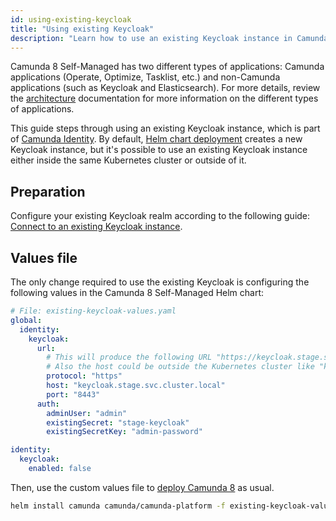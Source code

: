 ```yaml
---
id: using-existing-keycloak
title: "Using existing Keycloak"
description: "Learn how to use an existing Keycloak instance in Camunda 8 Self-Managed deployment."
---
```


Camunda 8 Self-Managed has two different types of applications: Camunda applications (Operate, Optimize, Tasklist, etc.) and non-Camunda applications (such as Keycloak and Elasticsearch). For more details, review the [architecture](../../../platform-architecture/overview.md) documentation for more information on the different types of applications.

This guide steps through using an existing Keycloak instance, which is part of [Camunda Identity](../../../identity/what-is-identity.md). By default, [Helm chart deployment](../deploy.md) creates a new Keycloak instance, but it's possible to use an existing Keycloak instance either inside the same Kubernetes cluster or outside of it.

## Preparation

Configure your existing Keycloak realm according to the following guide: [Connect to an existing Keycloak instance](/self-managed/identity/user-guide/configuration/connect-to-an-existing-keycloak.md).

## Values file

The only change required to use the existing Keycloak is configuring the following values in the Camunda 8 Self-Managed Helm chart:

```yaml
# File: existing-keycloak-values.yaml
global:
  identity:
    keycloak:
      url:
        # This will produce the following URL "https://keycloak.stage.svc.cluster.local:8443".
        # Also the host could be outside the Kubernetes cluster like "keycloak.stage.example.com".
        protocol: "https"
        host: "keycloak.stage.svc.cluster.local"
        port: "8443"
      auth:
        adminUser: "admin"
        existingSecret: "stage-keycloak"
        existingSecretKey: "admin-password"

identity:
  keycloak:
    enabled: false
```

Then, use the custom values file to [deploy Camunda 8](../deploy.md) as usual.

```sh
helm install camunda camunda/camunda-platform -f existing-keycloak-values.yaml
```
